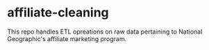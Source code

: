 # affiliate-cleaning
This repo handles ETL opreations on raw data pertaining to National Geographic's affiliate marketing program.
